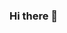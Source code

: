 ### Hi there 👋

<!--
**wlancer1/wlancer1** is a ✨ _special_ ✨ repository because its `README.md` (this file) appears on your GitHub profile.

Here are some ideas to get you started:

- 🔭 I’m currently working on dzg
- 🌱 I’m currently learning ts node and so on 
- 👯 I’m looking to collaborate on ...
- 🤔 I’m looking for help with ...
- 💬 Ask me about **NodeJS, functional programming, testing, and javascript in general.**
- 📫 How to reach me: 294634047@qq.com
- 😄 Pronouns: ...
- ⚡ Fun fact: ...
-->
